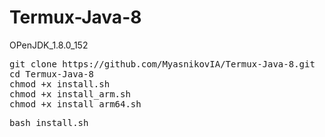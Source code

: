 # Termux-Java-8
OPenJDK_1.8.0_152


<pre>
git clone https://github.com/MyasnikovIA/Termux-Java-8.git
cd Termux-Java-8
chmod +x install.sh
chmod +x install_arm.sh
chmod +x install_arm64.sh
</pre>

<pre>
bash install.sh
</pre>